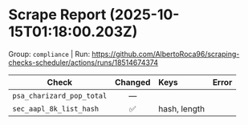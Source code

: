# Scrape Report (2025-10-15T01:18:00.203Z)

Group: `compliance`  |  Run: https://github.com/AlbertoRoca96/scraping-checks-scheduler/actions/runs/18514674374

| Check | Changed | Keys | Error |
|---|:---:|:--|:--|
| `psa_charizard_pop_total` | — |  |  |
| `sec_aapl_8k_list_hash` | ✅ | hash, length |  |
